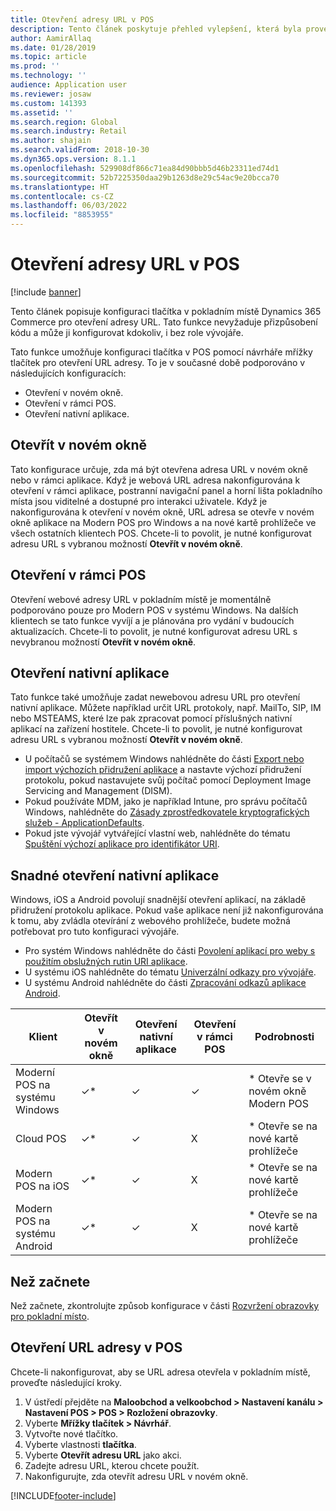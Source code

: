 ```yaml
---
title: Otevření adresy URL v POS
description: Tento článek poskytuje přehled vylepšení, která byla provedena v aplikaci Dynamics 365 Commerce ohledně funkce vyhledávání produktu a vyhledávání zákazníka.
author: AamirAllaq
ms.date: 01/28/2019
ms.topic: article
ms.prod: ''
ms.technology: ''
audience: Application user
ms.reviewer: josaw
ms.custom: 141393
ms.assetid: ''
ms.search.region: Global
ms.search.industry: Retail
ms.author: shajain
ms.search.validFrom: 2018-10-30
ms.dyn365.ops.version: 8.1.1
ms.openlocfilehash: 529908df866c71ea84d90bbb5d46b23311ed74d1
ms.sourcegitcommit: 52b7225350daa29b1263d8e29c54ac9e20bcca70
ms.translationtype: HT
ms.contentlocale: cs-CZ
ms.lasthandoff: 06/03/2022
ms.locfileid: "8853955"
---
```

# <a name="open-url-in-pos"></a>Otevření adresy URL v POS

[!include [banner](includes/banner.md)]

Tento článek popisuje konfiguraci tlačítka v pokladním místě Dynamics 365 Commerce pro otevření adresy URL. Tato funkce nevyžaduje přizpůsobení kódu a může ji konfigurovat kdokoliv, i bez role vývojáře. 

Tato funkce umožňuje konfiguraci tlačítka v POS pomocí návrháře mřížky tlačítek pro otevření URL adresy. To je v současné době podporováno v následujících konfiguracích:

- Otevření v novém okně.
- Otevření v rámci POS.
- Otevření nativní aplikace.

## <a name="open-in-new-window"></a>Otevřít v novém okně

Tato konfigurace určuje, zda má být otevřena adresa URL v novém okně nebo v rámci aplikace. Když je webová URL adresa nakonfigurována k otevření v rámci aplikace, postranní navigační panel a horní lišta pokladního místa jsou viditelné a dostupné pro interakci uživatele. Když je nakonfigurována k otevření v novém okně, URL adresa se otevře v novém okně aplikace na Modern POS pro Windows a na nové kartě prohlížeče ve všech ostatních klientech POS. Chcete-li to povolit, je nutné konfigurovat adresu URL s vybranou možností **Otevřít v novém okně**.

## <a name="open-within-pos"></a>Otevření v rámci POS

Otevření webové adresy URL v pokladním místě je momentálně podporováno pouze pro Modern POS v systému Windows. Na dalších klientech se tato funkce vyvíjí a je plánována pro vydání v budoucích aktualizacích. Chcete-li to povolit, je nutné konfigurovat adresu URL s nevybranou možností **Otevřít v novém okně**.

## <a name="open-a-native-app"></a>Otevření nativní aplikace

Tato funkce také umožňuje zadat newebovou adresu URL pro otevření nativní aplikace. Můžete například určit URL protokoly, např. MailTo, SIP, IM nebo MSTEAMS, které lze pak zpracovat pomocí příslušných nativní aplikací na zařízení hostitele. Chcete-li to povolit, je nutné konfigurovat adresu URL s vybranou možností **Otevřít v novém okně**.

- U počítačů se systémem Windows nahlédněte do části [Export nebo import výchozích přidružení aplikace](/windows-hardware/manufacture/desktop/export-or-import-default-application-associations) a nastavte výchozí přidružení protokolu, pokud nastavujete svůj počítač pomocí Deployment Image Servicing and Management (DISM).
- Pokud používáte MDM, jako je například Intune, pro správu počítačů Windows, nahlédněte do [Zásady zprostředkovatele kryptografických služeb - ApplicationDefaults](/windows/client-management/mdm/policy-csp-applicationdefaults).
- Pokud jste vývojář vytvářející vlastní web, nahlédněte do tématu [Spuštění výchozí aplikace pro identifikátor URI](/windows/uwp/launch-resume/launch-default-app).

## <a name="open-a-native-app-seamlessly"></a>Snadné otevření nativní aplikace

Windows, iOS a Android povolují snadnější otevření aplikací, na základě přidružení protokolu aplikace. Pokud vaše aplikace není již nakonfigurována k tomu, aby zvládla otevírání z webového prohlížeče, budete možná potřebovat pro tuto konfiguraci vývojáře.

- Pro systém Windows nahlédněte do části [Povolení aplikací pro weby s použitím obslužných rutin URI aplikace](/windows/uwp/launch-resume/web-to-app-linking).
- U systému iOS nahlédněte do tématu [Univerzální odkazy pro vývojáře](https://developer.apple.com/ios/universal-links/).
- U systému Android nahlédněte do části [Zpracování odkazů aplikace Android](https://developer.android.com/training/app-links/).

| Klient                | Otevřít v novém okně | Otevření nativní aplikace | Otevření v rámci POS | Podrobnosti                           |
|-----------------------|--------------------|-----------------|-----------------|-----------------------------------|
| Moderní POS na systému Windows | ✓\*                | ✓               | ✓              | \* Otevře se v novém okně Modern POS |
| Cloud POS             | ✓\*                | ✓               | X              | \* Otevře se na nové kartě prohlížeče        |
| Modern POS na iOS     | ✓\*                | ✓               | X              | \* Otevře se na nové kartě prohlížeče        |
| Modern POS na systému Android | ✓\*                | ✓               | X              | \* Otevře se na nové kartě prohlížeče        |

## <a name="before-you-begin"></a>Než začnete

Než začnete, zkontrolujte způsob konfigurace v části [Rozvržení obrazovky pro pokladní místo](pos-screen-layouts.md).

## <a name="open-url-in-pos"></a>Otevření URL adresy v POS

Chcete-li nakonfigurovat, aby se URL adresa otevřela v pokladním místě, proveďte následující kroky.

1. V ústředí přejděte na **Maloobchod a velkoobchod \> Nastavení kanálu \> Nastavení POS \> POS \> Rozložení obrazovky**.
2. Vyberte **Mřížky tlačítek \> Návrhář**.
3. Vytvořte nové tlačítko.
4. Vyberte vlastnosti **tlačítka**.
5. Vyberte **Otevřít adresu URL** jako akci.
6. Zadejte adresu URL, kterou chcete použít.
7. Nakonfigurujte, zda otevřít adresu URL v novém okně.


[!INCLUDE[footer-include](../includes/footer-banner.md)]
